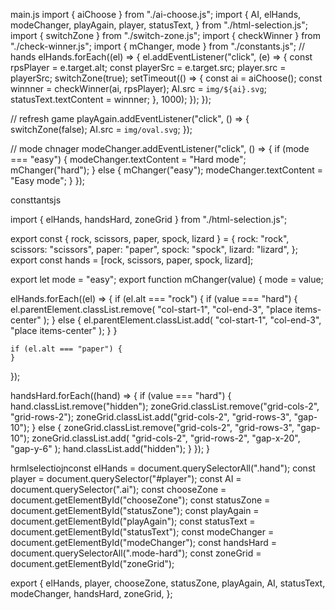 main.js
import { aiChoose } from "./ai-choose.js";
import {
AI,
elHands,
modeChanger,
playAgain,
player,
statusText,
} from "./html-selection.js";
import { switchZone } from "./switch-zone.js";
import { checkWinner } from "./check-winner.js";
import { mChanger, mode } from "./constants.js";
// hands
elHands.forEach((el) => {
el.addEventListener("click", (e) => {
const rpsPlayer = e.target.alt;
const playerSrc = e.target.src;
player.src = playerSrc;
switchZone(true);
setTimeout(() => {
const ai = aiChoose();
const winnner = checkWinner(ai, rpsPlayer);
AI.src = `img/${ai}.svg`;
statusText.textContent = winnner;
}, 1000);
});
});

// refresh game
playAgain.addEventListener("click", () => {
switchZone(false);
AI.src = `img/oval.svg`;
});

// mode chnager
modeChanger.addEventListener("click", () => {
if (mode === "easy") {
modeChanger.textContent = "Hard mode";
mChanger("hard");
} else {
mChanger("easy");
modeChanger.textContent = "Easy mode";
}
});

consttantsjs

import { elHands, handsHard, zoneGrid } from "./html-selection.js";

export const { rock, scissors, paper, spock, lizard } = {
rock: "rock",
scissors: "scissors",
paper: "paper",
spock: "spock",
lizard: "lizard",
};
export const hands = [rock, scissors, paper, spock, lizard];

export let mode = "easy";
export function mChanger(value) {
mode = value;

elHands.forEach((el) => {
if (el.alt === "rock") {
if (value === "hard") {
el.parentElement.classList.remove(
"col-start-1",
"col-end-3",
"place items-center"
);
} else {
el.parentElement.classList.add(
"col-start-1",
"col-end-3",
"place items-center"
);
}
}

    if (el.alt === "paper") {
    }

});

handsHard.forEach((hand) => {
if (value === "hard") {
hand.classList.remove("hidden");
zoneGrid.classList.remove("grid-cols-2", "grid-rows-2");
zoneGrid.classList.add("grid-cols-2", "grid-rows-3", "gap-10");
} else {
zoneGrid.classList.remove("grid-cols-2", "grid-rows-3", "gap-10");
zoneGrid.classList.add(
"grid-cols-2",
"grid-rows-2",
"gap-x-20",
"gap-y-6"
);
hand.classList.add("hidden");
}
});
}

hrmlselectiojnconst elHands = document.querySelectorAll(".hand");
const player = document.querySelector("#player");
const AI = document.querySelector(".ai");
const chooseZone = document.getElementById("chooseZone");
const statusZone = document.getElementById("statusZone");
const playAgain = document.getElementById("playAgain");
const statusText = document.getElementById("statusText");
const modeChanger = document.getElementById("modeChanger");
const handsHard = document.querySelectorAll(".mode-hard");
const zoneGrid = document.getElementById("zoneGrid");

export {
elHands,
player,
chooseZone,
statusZone,
playAgain,
AI,
statusText,
modeChanger,
handsHard,
zoneGrid,
};
